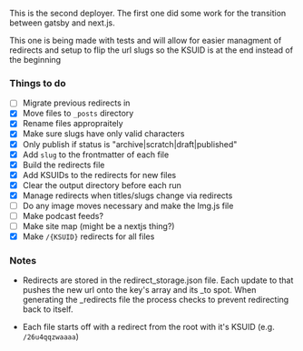 This is the second deployer. The first one did some
work for the transition between gatsby and next.js.

This one is being made with tests and will allow for
easier managment of redirects and setup to flip the
url slugs so the KSUID is at the end instead of the
beginning

### Things to do

- [ ] Migrate previous redirects in
- [x] Move files to `_posts` directory
- [x] Rename files appropraitely
- [x] Make sure slugs have only valid characters
- [x] Only publish if status is "archive|scratch|draft|published"
- [x] Add `slug` to the frontmatter of each file
- [x] Build the redirects file
- [x] Add KSUIDs to the redirects for new files
- [x] Clear the output directory before each run
- [x] Manage redirects when titles/slugs change via redirects
- [ ] Do any image moves necessary and make the Img.js file
- [ ] Make podcast feeds?
- [ ] Make site map (might be a nextjs thing?)
- [x] Make `/{KSUID}` redirects for all files

### Notes

- Redirects are stored in the redirect_storage.json
  file. Each update to that pushes the new url
  onto the key's array and its \_to spot. When
  generating the \_redirects file the process checks
  to prevent redirecting back to itself.

- Each file starts off with a redirect from the root
  with it's KSUID (e.g. `/26u4qqzwaaaa`)
